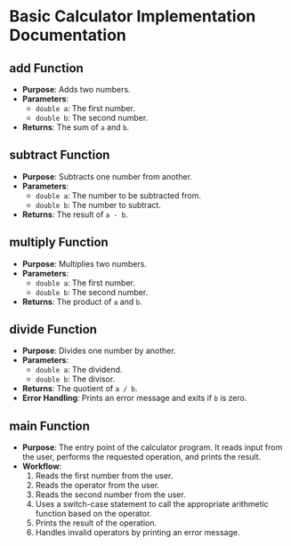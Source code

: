 # Basic Calculator Implementation Documentation

## add Function
- **Purpose**: Adds two numbers.
- **Parameters**:
  - `double a`: The first number.
  - `double b`: The second number.
- **Returns**: The sum of `a` and `b`.

## subtract Function
- **Purpose**: Subtracts one number from another.
- **Parameters**:
  - `double a`: The number to be subtracted from.
  - `double b`: The number to subtract.
- **Returns**: The result of `a - b`.

## multiply Function
- **Purpose**: Multiplies two numbers.
- **Parameters**:
  - `double a`: The first number.
  - `double b`: The second number.
- **Returns**: The product of `a` and `b`.

## divide Function
- **Purpose**: Divides one number by another.
- **Parameters**:
  - `double a`: The dividend.
  - `double b`: The divisor.
- **Returns**: The quotient of `a / b`.
- **Error Handling**: Prints an error message and exits if `b` is zero.

## main Function
- **Purpose**: The entry point of the calculator program. It reads input from the user, performs the requested operation, and prints the result.
- **Workflow**:
  1. Reads the first number from the user.
  2. Reads the operator from the user.
  3. Reads the second number from the user.
  4. Uses a switch-case statement to call the appropriate arithmetic function based on the operator.
  5. Prints the result of the operation.
  6. Handles invalid operators by printing an error message.
